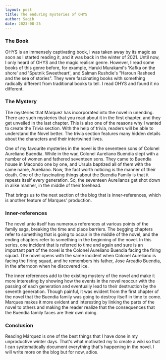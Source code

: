```yaml
---
layout: post
title: The enduring mysteries of OHYS
author: Saqib
date: 2023-08-25
---
```

### The Book
OHYS is an immensely captivating book, I was taken away by its magic as soon as I started reading it, and it was back in the winter of 2021. Until now, I only heard of OHYS and the magic realism genre. However, I read some books of this genre before, for example, Haruki Murakami's 'Kafka on the shore' and 'Sputnik Sweetheart', and Salman Rushdie's "Haroun Rasheed and the sea of stories". They were fascinating books with something radically different from traditional books to tell. I read OHYS and found it no different.  

### The Mystery
The mysteries that Márquez has incorporated into the novel in unending. There are such mysteries that you read about it in the first chapter, and they get unveiled in the last chapter. This is also one of the reasons why I wanted to create the Trivia section. With the help of trivia, readers will be able to understand the Novel better. The trivia section features many hidden details about the characters and their intertwined lives.  

One of my favourite mysteries in the novel is the seventeen sons of Colonel Aureliano Buendia. While in the war, Colonel Aureliano Buendia slept with a number of women and fathered seventeen sons. They came to Buendia house in Macondo one by one, and Ursula baptized all of them with the same name, Aureliano. Now, the fact worth noticing is the manner of their death. One of the fascinating things about the Buendia Family is that it repeats itself every generation. So, the seventeen Aurelianos get shot down in alike manner, in the middle of their forehead.  

That brings us to the next section of the blog that is inner-references, which is another feature of Marques' production.

### Inner-references
The novel unto itself has numerous references at various points of the family saga, breaking the time and place barriers. The begging chapters refer to something that is going to occur in the middle of the novel, and the ending chapters refer to something in the beginning of the novel. In this series, one incident that is referred to time and again and sure is an important part of the novel is the Colonel Aureliano Buendia facing the firing squad. The novel opens with the same incident when Colonel Aureliano is facing the firing squad, and he remembers his father, Jose Arcadio Buendia, in the afternoon when he discovered ice.  

The inner references add to the existing mystery of the novel and make it more interesting by showing how the events in the novel reoccur with the passing of each generation and eventually lead to their destruction by the seventh generation. Though painful, it was evident from the first chapter of the novel that the Buendia family was going to destroy itself in time to come. Marques makes it more evident and interesting by linking the parts of the novel to others and making the reader realize that the consequences that the Buendia family faces are their own doing.  

### Conclusion
Reading Márquez is one of the best things that I have done in my unproductive winter days. That's what motivated my to create a wiki so that I can systematically document everything that's happening in the novel. I will write more on the blog but for now, adios.

